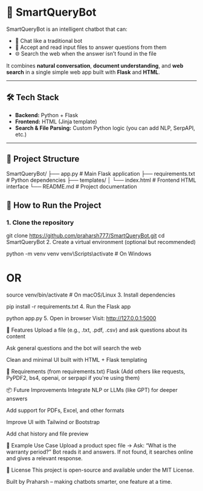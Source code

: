 # 🤖 SmartQueryBot

SmartQueryBot is an intelligent chatbot that can:

- 💬 Chat like a traditional bot
- 📂 Accept and read input files to answer questions from them
- 🌐 Search the web when the answer isn’t found in the file

It combines **natural conversation**, **document understanding**, and **web search** in a single simple web app built with **Flask** and **HTML**.

---

## 🛠️ Tech Stack

- **Backend:** Python + Flask  
- **Frontend:** HTML (Jinja template)  
- **Search & File Parsing:** Custom Python logic (you can add NLP, SerpAPI, etc.)

---

## 📁 Project Structure

SmartQueryBot/
├── app.py # Main Flask application
├── requirements.txt # Python dependencies
├── templates/
│ └── index.html # Frontend HTML interface
└── README.md # Project documentation

## 🚀 How to Run the Project

### 1. Clone the repository

git clone https://github.com/praharsh777/SmartQueryBot.git
cd SmartQueryBot
2. Create a virtual environment (optional but recommended)

python -m venv venv
venv\Scripts\activate      # On Windows
# OR
source venv/bin/activate   # On macOS/Linux
3. Install dependencies

pip install -r requirements.txt
4. Run the Flask app

python app.py
5. Open in browser
Visit: http://127.0.0.1:5000

📌 Features
Upload a file (e.g., .txt, .pdf, .csv) and ask questions about its content

Ask general questions and the bot will search the web

Clean and minimal UI built with HTML + Flask templating

📄 Requirements (from requirements.txt)
Flask
(Add others like requests, PyPDF2, bs4, openai, or serpapi if you're using them)

📦 Future Improvements
 Integrate NLP or LLMs (like GPT) for deeper answers

 Add support for PDFs, Excel, and other formats

 Improve UI with Tailwind or Bootstrap

 Add chat history and file preview

🧠 Example Use Case
Upload a product spec file → Ask: “What is the warranty period?”
Bot reads it and answers.
If not found, it searches online and gives a relevant response.

📄 License
This project is open-source and available under the MIT License.

Built by Praharsh – making chatbots smarter, one feature at a time.
